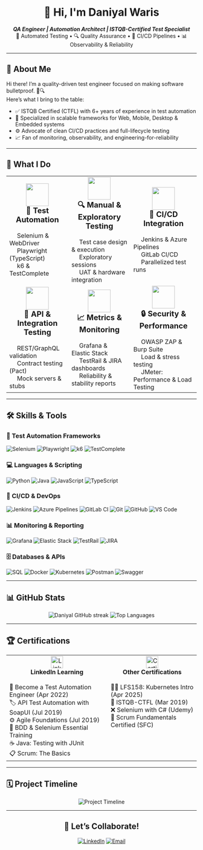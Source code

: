 <!--
  👋 Hello, I'm Daniyal Waris!
  QA Engineer ensuring delivery of high-reliability software and systems.
-->

<h1 align="center">👋 Hi, I'm Daniyal Waris</h1>
<p align="center">
  <em><strong>QA Engineer | Automation Architect | ISTQB-Certified Test Specialist</strong></em><br/>
  🧪 Automated Testing • 🔍 Quality Assurance • 🔄 CI/CD Pipelines • 📊 Observability & Reliability
</p>

---

## 🚀 About Me

Hi there! I’m a quality-driven test engineer focused on making software bulletproof. 🧠🔍  
Here’s what I bring to the table:

- ✅ ISTQB Certified (CTFL) with 6+ years of experience in test automation  
- 🧪 Specialized in scalable frameworks for Web, Mobile, Desktop & Embedded systems  
- ⚙️ Advocate of clean CI/CD practices and full-lifecycle testing  
- 📈 Fan of monitoring, observability, and engineering-for-reliability  

---

## 🚀 What I Do

<table>
  <tr>
    <td align="center" width="320" height="220">
      <img src="https://cdn-icons-png.flaticon.com/128/3590/3590556.png" width="60"/><br>
      <strong style="font-size: 20px;">🧪 Test Automation</strong><br><br>
      <div align="left">
        <img src="https://cdn-icons-png.flaticon.com/128/5968/5968544.png" width="16"/> Selenium & WebDriver<br>
        <img src="https://cdn-icons-png.flaticon.com/128/2885/2885278.png" width="16"/> Playwright (TypeScript)<br>
        <img src="https://cdn-icons-png.flaticon.com/128/3642/3642967.png" width="16"/> k6 & TestComplete
      </div>
    </td>
    <td align="center" width="320" height="220">
      <img src="https://cdn-icons-png.flaticon.com/128/2711/2711401.png" width="60"/><br>
      <strong style="font-size: 20px;">🔍 Manual & Exploratory Testing</strong><br><br>
      <div align="left">
        <img src="https://cdn-icons-png.flaticon.com/128/3064/3064197.png" width="16"/> Test case design & execution<br>
        <img src="https://cdn-icons-png.flaticon.com/128/1112/1112505.png" width="16"/> Exploratory sessions<br>
        <img src="https://cdn-icons-png.flaticon.com/128/1011/1011803.png" width="16"/> UAT & hardware integration
      </div>
    </td>
    <td align="center" width="320" height="220">
      <img src="https://cdn-icons-png.flaticon.com/128/833/833524.png" width="60"/><br>
      <strong style="font-size: 20px;">🔄 CI/CD Integration</strong><br><br>
      <div align="left">
        <img src="https://cdn-icons-png.flaticon.com/128/919/919836.png" width="16"/> Jenkins & Azure Pipelines<br>
        <img src="https://cdn-icons-png.flaticon.com/128/5968/5968874.png" width="16"/> GitLab CI/CD<br>
        <img src="https://cdn-icons-png.flaticon.com/128/1082/1082601.png" width="16"/> Parallelized test runs
      </div>
    </td>
  </tr>
  <tr>
    <td align="center" width="320" height="220">
      <img src="https://cdn-icons-png.flaticon.com/128/1170/1170576.png" width="60"/><br>
      <strong style="font-size: 20px;">🔗 API & Integration Testing</strong><br><br>
      <div align="left">
        <img src="https://cdn-icons-png.flaticon.com/128/876/876770.png" width="16"/> REST/GraphQL validation<br>
        <img src="https://cdn-icons-png.flaticon.com/128/3634/3634236.png" width="16"/> Contract testing (Pact)<br>
        <img src="https://cdn-icons-png.flaticon.com/128/189/189693.png" width="16"/> Mock servers & stubs
      </div>
    </td>
    <td align="center" width="320" height="220">
      <img src="https://cdn-icons-png.flaticon.com/128/3176/3176295.png" width="60"/><br>
      <strong style="font-size: 20px;">📈 Metrics & Monitoring</strong><br><br>
      <div align="left">
        <img src="https://cdn-icons-png.flaticon.com/128/1167/1167223.png" width="16"/> Grafana & Elastic Stack<br>
        <img src="https://cdn-icons-png.flaticon.com/128/2043/2043203.png" width="16"/> TestRail & JIRA dashboards<br>
        <img src="https://cdn-icons-png.flaticon.com/128/2913/2913508.png" width="16"/> Reliability & stability reports
      </div>
    </td>
    <td align="center" width="320" height="220">
      <img src="https://cdn-icons-png.flaticon.com/128/2910/2910795.png" width="60"/><br>
      <strong style="font-size: 20px;">🔒 Security & Performance</strong><br><br>
      <div align="left">
        <img src="https://cdn-icons-png.flaticon.com/128/1082/1082603.png" width="16"/> OWASP ZAP & Burp Suite<br>
        <img src="https://cdn-icons-png.flaticon.com/128/1717/1717304.png" width="16"/> Load & stress testing<br>
        <img src="https://jmeter.apache.org/images/jmeter_square.png" width="16"/> JMeter: Performance & Load Testing
      </div>
    </td>
  </tr>
</table>

---

## 🛠️ Skills & Tools

### 🧪 Test Automation Frameworks  
![Selenium](https://img.shields.io/badge/Selenium-430098?style=for-the-badge&logo=selenium&logoColor=white)
![Playwright](https://img.shields.io/badge/Playwright-000000?style=for-the-badge&logo=playwright&logoColor=white)
![k6](https://img.shields.io/badge/k6-00aaff?style=for-the-badge&logo=k6&logoColor=white)
![TestComplete](https://img.shields.io/badge/TestComplete-ff7b00?style=for-the-badge&logo=testcomplete&logoColor=white)

### 💻 Languages & Scripting  
![Python](https://img.shields.io/badge/Python-3776AB?style=for-the-badge&logo=python&logoColor=white)
![Java](https://img.shields.io/badge/Java-007396?style=for-the-badge&logo=java&logoColor=white)
![JavaScript](https://img.shields.io/badge/JavaScript-F7DF1E?style=for-the-badge&logo=javascript&logoColor=black)
![TypeScript](https://img.shields.io/badge/TypeScript-007acc?style=for-the-badge&logo=typescript&logoColor=white)

### 🚀 CI/CD & DevOps  
![Jenkins](https://img.shields.io/badge/Jenkins-d24939?style=for-the-badge&logo=jenkins&logoColor=white)
![Azure Pipelines](https://img.shields.io/badge/Azure_Pipelines-0078d4?style=for-the-badge&logo=azurepipelines&logoColor=white)
![GitLab CI](https://img.shields.io/badge/GitLab_CI-fc6d26?style=for-the-badge&logo=gitlab&logoColor=white)
![Git](https://img.shields.io/badge/Git-F05032?style=for-the-badge&logo=git&logoColor=white)
![GitHub](https://img.shields.io/badge/GitHub-181717?style=for-the-badge&logo=github&logoColor=white)
![VS Code](https://img.shields.io/badge/VS_Code-007ACC?style=for-the-badge&logo=visual-studio-code&logoColor=white)

### 📊 Monitoring & Reporting  
![Grafana](https://img.shields.io/badge/Grafana-f46800?style=for-the-badge&logo=grafana&logoColor=white)
![Elastic Stack](https://img.shields.io/badge/Elastic_Stack-005571?style=for-the-badge&logo=elastic&logoColor=white)
![TestRail](https://img.shields.io/badge/TestRail-02569b?style=for-the-badge&logo=testrail&logoColor=white)
![JIRA](https://img.shields.io/badge/JIRA-0052cc?style=for-the-badge&logo=jira&logoColor=white)

### 🗄️ Databases & APIs  
![SQL](https://img.shields.io/badge/SQL-4479A1?style=for-the-badge&logo=mysql&logoColor=white)
![Docker](https://img.shields.io/badge/Docker-2496ED?style=for-the-badge&logo=docker&logoColor=white)
![Kubernetes](https://img.shields.io/badge/Kubernetes-326ce5?style=for-the-badge&logo=kubernetes&logoColor=white)
![Postman](https://img.shields.io/badge/Postman-ff6c37?style=for-the-badge&logo=postman&logoColor=white)
![Swagger](https://img.shields.io/badge/Swagger-85EA2D?style=for-the-badge&logo=swagger&logoColor=black)

---

## 📊 GitHub Stats

<p align="center">
  <img src="https://github-readme-streak-stats.herokuapp.com/?user=daniyalwaris&theme=radical" alt="Daniyal GitHub streak" />
  <img src="https://github-readme-stats.vercel.app/api/top-langs/?username=daniyalwaris&layout=compact&theme=dark" alt="Top Languages"/>
</p>

---

## 🏆 Certifications

<table>
  <tr>
    <td align="center" valign="top">
      <img src="https://cdn-icons-png.flaticon.com/128/174/174857.png" width="32" alt="LinkedIn Learning"/><br>
      <strong>LinkedIn Learning</strong><br><br>
      <div align="left">
        🍕 Become a Test Automation Engineer (Apr 2022)<br>
        🏷️ API Test Automation with SoapUI (Jul 2019)<br>
        ⚙️ Agile Foundations (Jul 2019)<br>
        🧩 BDD & Selenium Essential Training<br>
        ☕ Java: Testing with JUnit<br>
        📋 Scrum: The Basics<br>
      </div>
    </td>
    <td align="center" valign="top">
      <img src="./assets/certificate.png" width="32" alt="Certifications"/>
      <br>
      <strong>Other Certifications</strong><br><br>
      <div align="left">
        🧑‍🏫 LFS158: Kubernetes Intro (Apr 2025)<br>
        🏅 ISTQB-CTFL (Mar 2019)<br>
        ❌ Selenium with C# (Udemy)<br>
        📄 Scrum Fundamentals Certified (SFC)<br>
      </div>
    </td>
  </tr>
</table>

---

## 🗓️ Project Timeline

<p align="center">
  <img src="https://raw.githubusercontent.com/daniyalwaris/daniyalwaris/main/assets/timeline.svg" alt="Project Timeline"/>
</p>

---

<h2 align="center">🤝 Let’s Collaborate!</h2>
<p align="center">
  <a href="https://linkedin.com/in/daniyalwaris" target="_blank"><img src="https://img.shields.io/badge/LinkedIn-0077B5?logo=linkedin&logoColor=white" alt="LinkedIn"/></a>
  <a href="mailto:daniyalwaris92@gmail.com"><img src="https://img.shields.io/badge/Email-D14836?logo=gmail&logoColor=white" alt="Email"/></a>
</p>